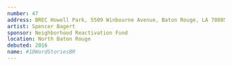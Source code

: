 ```yaml
---
number: 47
address: BREC Howell Park, 5509 Winbourne Avenue, Baton Rouge, LA 70805
artist: Spencer Bagert
sponsor: Neighborhood Reactivation Fund
location: North Baton Rouge
debuted: 2016
name: #10WordStoriesBR
---
```

